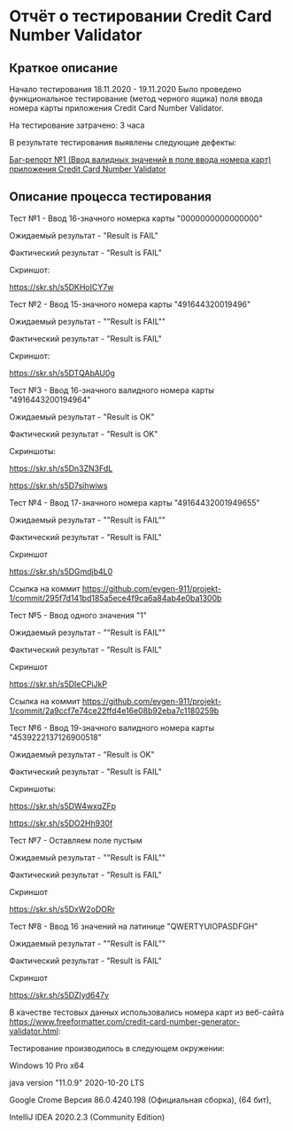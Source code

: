 
# Отчёт о тестировании Credit Card Number Validator

## Краткое описание

Начало тестирования 18.11.2020 - 19.11.2020 
Было проведено функциональное тестирование (метод черного ящика) поля ввода номера карты приложения Credit Card Number Validator.

На тестирование затрачено: 3 часа

В результате тестирования выявлены следующие дефекты:

[Баг-репорт №1 (Ввод валидных значений в поле ввода номера карт) приложения Credit Card Number Validator](https://github.com/evgen-911/projekt-1/issues/1)



## Описание процесса тестирования

Тест №1 - Ввод 16-значного номерка карты "0000000000000000"

Ожидаемый результат - "Result is FAIL"

Фактический результат - "Result is FAIL"

Скриншот:

https://skr.sh/s5DKHoICY7w

Тест №2 - Ввод 15-значного номера карты "491644320019496"

Ожидаемый результат - ""Result is FAIL""

Фактический результат - "Result is FAIL"

Скриншот:

https://skr.sh/s5DTQAbAU0g

Тест №3 - Ввод 16-значного валидного номера карты "4916443200194964"

Ожидаемый результат - "Result is OK"

Фактический результат - "Result is OK"

Скриншоты:

https://skr.sh/s5Dn3ZN3FdL

https://skr.sh/s5D7sihwiws

Тест №4 - Ввод 17-значного номера карты "49164432001949655"

Ожидаемый результат - ""Result is FAIL""

Фактический результат - "Result is FAIL"

Скриншот

https://skr.sh/s5DGmdjb4L0

Ссылка на коммит https://github.com/evgen-911/projekt-1/commit/295f7d141bd185a5ece4f9ca6a84ab4e0ba1300b

Тест №5 - Ввод одного значения "1"

Ожидаемый результат - ""Result is FAIL""

Фактический результат - "Result is FAIL"

Скриншот

https://skr.sh/s5DIeCPiJkP

Ссылка на коммит https://github.com/evgen-911/projekt-1/commit/2a9ccf7e74ce22ffd4e16e08b92eba7c1180259b

Тест №6 - Ввод 19-значного валидного номера карты "4539222137126900518"

Ожидаемый результат - "Result is OK"

Фактический результат - "Result is FAIL"

Скриншоты:

https://skr.sh/s5DW4wxqZFp

https://skr.sh/s5DO2Hh930f


Тест №7 - Оставляем поле пустым

Ожидаемый результат - ""Result is FAIL""

Фактический результат - "Result is FAIL"

Скриншот

https://skr.sh/s5DxW2oDORr

Тест №8 - Ввод 16 значений на латинице "QWERTYUIOPASDFGH"

Ожидаемый результат - ""Result is FAIL""

Фактический результат - "Result is FAIL"

Скриншот

https://skr.sh/s5DZIyd647v


В качестве тестовых данных использовались номера карт из веб-сайта https://www.freeformatter.com/credit-card-number-generator-validator.html:

Тестирование производилось в следующем окружении:

Windows 10 Pro x64

java version "11.0.9" 2020-10-20 LTS

Google Crome Версия 86.0.4240.198 (Официальная сборка), (64 бит),

IntelliJ IDEA 2020.2.3 (Community Edition)

